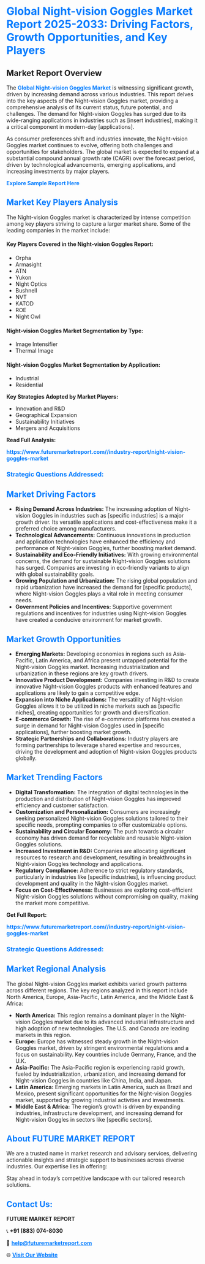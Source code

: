 <h1 style="color: #007BFF;">Global Night-vision Goggles Market Report 2025-2033: Driving Factors, Growth Opportunities, and Key Players</h1>

<section id="overview">
<h2>Market Report Overview</h2>
<p>The <a href="https://www.futuremarketreport.com//industry-report/night-vision-goggles-market" style="color: #007BFF; text-decoration: none;"><strong>Global Night-vision Goggles Market</strong></a> is witnessing significant growth, driven by increasing demand across various industries. This report delves into the key aspects of the Night-vision Goggles market, providing a comprehensive analysis of its current status, future potential, and challenges. The demand for Night-vision Goggles has surged due to its wide-ranging applications in industries such as [insert industries], making it a critical component in modern-day [applications].</p>
<p>As consumer preferences shift and industries innovate, the Night-vision Goggles market continues to evolve, offering both challenges and opportunities for stakeholders. The global market is expected to expand at a substantial compound annual growth rate (CAGR) over the forecast period, driven by technological advancements, emerging applications, and increasing investments by major players.</p>
</section>

<section id="overview">
<p><a href="https://www.futuremarketreport.com//request-sample/reportId=50368" style="color: #007BFF; text-decoration: none;"><strong>Explore Sample Report Here</strong></a></p>
</section>

<section id="key-players">
<h2 style="color: #007BFF;">Market Key Players Analysis</h2>
<p>The Night-vision Goggles market is characterized by intense competition among key players striving to capture a larger market share. Some of the leading companies in the market include:</p>
<h4>Key Players Covered in the Night-vision Goggles Report:</h4>
<ul><li>Orpha</li><li>Armasight</li><li>ATN</li><li>Yukon</li><li>Night Optics</li><li>Bushnell</li><li>NVT</li><li>KATOD</li><li>ROE</li><li>Night Owl</li></ul>
<h4>Night-vision Goggles Market Segmentation by Type:</h4>
<ul><li>Image Intensifier</li><li>Thermal Image</li></ul>

<h4>Night-vision Goggles Market Segmentation by Application:</h4>
<ul><li>Industrial</li><li>Residential</li></ul>
<p><strong>Key Strategies Adopted by Market Players:</strong></p>
<ul>
<li>Innovation and R&D</li>
<li>Geographical Expansion</li>
<li>Sustainability Initiatives</li>
<li>Mergers and Acquisitions</li>
</ul>
</section>

<section>
<p><strong>Read Full Analysis: </strong></p><a href="https://www.futuremarketreport.com//industry-report/night-vision-goggles-market" style="color: #007BFF; text-decoration: none;"><strong>https://www.futuremarketreport.com//industry-report/night-vision-goggles-market</strong></a>
<h3 style="color: #007BFF;">Strategic Questions Addressed:</h3>
</section>

<section id="driving-factors">
<h2 style="color: #007BFF;">Market Driving Factors</h2>
<ul>
<li><strong>Rising Demand Across Industries:</strong> The increasing adoption of Night-vision Goggles in industries such as [specific industries] is a major growth driver. Its versatile applications and cost-effectiveness make it a preferred choice among manufacturers.</li>
<li><strong>Technological Advancements:</strong> Continuous innovations in production and application technologies have enhanced the efficiency and performance of Night-vision Goggles, further boosting market demand.</li>
<li><strong>Sustainability and Eco-Friendly Initiatives:</strong> With growing environmental concerns, the demand for sustainable Night-vision Goggles solutions has surged. Companies are investing in eco-friendly variants to align with global sustainability goals.</li>
<li><strong>Growing Population and Urbanization:</strong> The rising global population and rapid urbanization have increased the demand for [specific products], where Night-vision Goggles plays a vital role in meeting consumer needs.</li>
<li><strong>Government Policies and Incentives:</strong> Supportive government regulations and incentives for industries using Night-vision Goggles have created a conducive environment for market growth.</li>
</ul>
</section>

<section id="growth-opportunities">
<h2 style="color: #007BFF;">Market Growth Opportunities</h2>
<ul>
<li><strong>Emerging Markets:</strong> Developing economies in regions such as Asia-Pacific, Latin America, and Africa present untapped potential for the Night-vision Goggles market. Increasing industrialization and urbanization in these regions are key growth drivers.</li>
<li><strong>Innovative Product Development:</strong> Companies investing in R&D to create innovative Night-vision Goggles products with enhanced features and applications are likely to gain a competitive edge.</li>
<li><strong>Expansion into Niche Applications:</strong> The versatility of Night-vision Goggles allows it to be utilized in niche markets such as [specific niches], creating opportunities for growth and diversification.</li>
<li><strong>E-commerce Growth:</strong> The rise of e-commerce platforms has created a surge in demand for Night-vision Goggles used in [specific applications], further boosting market growth.</li>
<li><strong>Strategic Partnerships and Collaborations:</strong> Industry players are forming partnerships to leverage shared expertise and resources, driving the development and adoption of Night-vision Goggles products globally.</li>
</ul>
</section>

<section id="trending-factors">
<h2 style="color: #007BFF;">Market Trending Factors</h2>
<ul>
<li><strong>Digital Transformation:</strong> The integration of digital technologies in the production and distribution of Night-vision Goggles has improved efficiency and customer satisfaction.</li>
<li><strong>Customization and Personalization:</strong> Consumers are increasingly seeking personalized Night-vision Goggles solutions tailored to their specific needs, prompting companies to offer customizable options.</li>
<li><strong>Sustainability and Circular Economy:</strong> The push towards a circular economy has driven demand for recyclable and reusable Night-vision Goggles solutions.</li>
<li><strong>Increased Investment in R&D:</strong> Companies are allocating significant resources to research and development, resulting in breakthroughs in Night-vision Goggles technology and applications.</li>
<li><strong>Regulatory Compliance:</strong> Adherence to strict regulatory standards, particularly in industries like [specific industries], is influencing product development and quality in the Night-vision Goggles market.</li>
<li><strong>Focus on Cost-Effectiveness:</strong> Businesses are exploring cost-efficient Night-vision Goggles solutions without compromising on quality, making the market more competitive.</li>
</ul>
</section>

<section>
<p><strong>Get Full Report: </strong></p><a href="https://www.futuremarketreport.com//industry-report/night-vision-goggles-market" style="color: #007BFF; text-decoration: none;"><strong>https://www.futuremarketreport.com//industry-report/night-vision-goggles-market</strong></a>
<h3 style="color: #007BFF;">Strategic Questions Addressed:</h3>
</section>


<section id="regional-analysis">
<h2 style="color: #007BFF;">Market Regional Analysis</h2>
<p>The global Night-vision Goggles market exhibits varied growth patterns across different regions. The key regions analyzed in this report include North America, Europe, Asia-Pacific, Latin America, and the Middle East & Africa:</p>
<ul>
<li><strong>North America:</strong> This region remains a dominant player in the Night-vision Goggles market due to its advanced industrial infrastructure and high adoption of new technologies. The U.S. and Canada are leading markets in this region.</li>
<li><strong>Europe:</strong> Europe has witnessed steady growth in the Night-vision Goggles market, driven by stringent environmental regulations and a focus on sustainability. Key countries include Germany, France, and the U.K.</li>
<li><strong>Asia-Pacific:</strong> The Asia-Pacific region is experiencing rapid growth, fueled by industrialization, urbanization, and increasing demand for Night-vision Goggles in countries like China, India, and Japan.</li>
<li><strong>Latin America:</strong> Emerging markets in Latin America, such as Brazil and Mexico, present significant opportunities for the Night-vision Goggles market, supported by growing industrial activities and investments.</li>
<li><strong>Middle East & Africa:</strong> The region’s growth is driven by expanding industries, infrastructure development, and increasing demand for Night-vision Goggles in sectors like [specific sectors].</li>
</ul>
</section>

<footer>
<h2 style="color: #007BFF;">About FUTURE MARKET REPORT</h2>
<p>We are a trusted name in market research and advisory services, delivering actionable insights and strategic support to businesses across diverse industries. Our expertise lies in offering:</p>

<p>Stay ahead in today’s competitive landscape with our tailored research solutions.</p>

<h2 style="color: #007BFF;">Contact Us:</h2>
<p><strong>FUTURE MARKET REPORT</strong></p>
<p>📞 <strong>+91 (883) 074-8030</strong></p>
<p>📧 <strong><a href="mailto:help@futuremarketreport.com" style="color: #007BFF;">help@futuremarketreport.com</a></strong></p>
<p>🌐 <strong><a href="https://www.futuremarketreport.com/" style="color: #007BFF;">Visit Our Website</a></strong></p>
</footer>